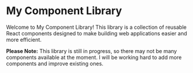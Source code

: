 # My Component Library

Welcome to My Component Library! This library is a collection of reusable React components designed to make building web applications easier and more efficient.

**Please Note:** This library is still in progress, so there may not be many components available at the moment. I will be working hard to add more components and improve existing ones.
